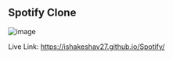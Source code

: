 ## Spotify Clone

![image](https://github.com/user-attachments/assets/5aa6d86c-570c-47ca-8434-acb1d02ec4cb)


Live Link: https://ishakeshav27.github.io/Spotify/
